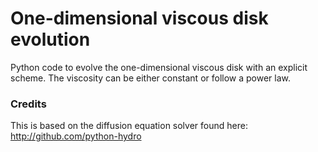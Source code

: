 # One-dimensional viscous disk evolution
Python code to evolve the one-dimensional viscous disk with an explicit scheme. The viscosity can be either constant or follow a power law.

### Credits
This is based on the diffusion equation solver found here: http://github.com/python-hydro
